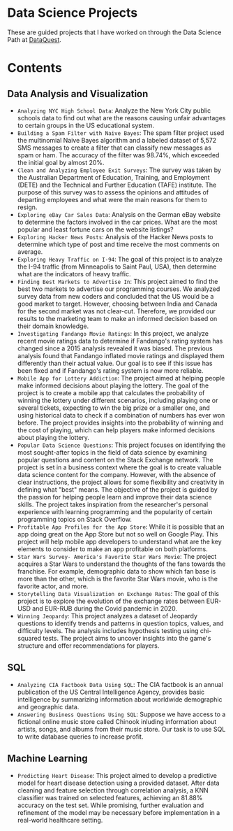 # Data Science Projects
These are guided projects that I have worked on through the Data Science Path at [DataQuest](https://www.dataquest.io/).

# Contents
## Data Analysis and Visualization
- `Analyzing NYC High School Data`: Analyze the New York City public schools data to find out what are the reasons causing unfair advantages to certain groups in the US educational system.
- `Building a Spam Filter with Naive Bayes`: The spam filter project used the multinomial Naive Bayes algorithm and a labeled dataset of 5,572 SMS messages to create a filter that can classify new messages as spam or ham. The accuracy of the filter was 98.74%, which exceeded the initial goal by almost 20%.
- `Clean and Analyzing Employee Exit Surveys`: The survey was taken by the Australian Department of Education, Training, and Employment (DETE) and the Technical and Further Education (TAFE) institute. The purpose of this survey was to assess the opinions and attitudes of departing employees and what were the main reasons for them to resign.
- `Exploring eBay Car Sales Data`: Analysis on the German eBay website to determine the factors involved in the car prices. What are the most popular and least fortune cars on the website listings?
- `Exploring Hacker News Posts`: Analysis of the Hacker News posts to determine which type of post and time receive the most comments on average.
- `Exploring Heavy Traffic on I-94`: The goal of this project is to analyze the I-94 traffic (from Minneapolis to Saint Paul, USA), then determine what are the indicators of heavy traffic.
- `Finding Best Markets to Advertise In`: This project aimed to find the best two markets to advertise our programming courses. We analyzed survey data from new coders and concluded that the US would be a good market to target. However, choosing between India and Canada for the second market was not clear-cut. Therefore, we provided our results to the marketing team to make an informed decision based on their domain knowledge.
- `Investigating Fandango Movie Ratings`: In this project, we analyze recent movie ratings data to determine if Fandango's rating system has changed since a 2015 analysis revealed it was biased. The previous analysis found that Fandango inflated movie ratings and displayed them differently than their actual value. Our goal is to see if this issue has been fixed and if Fandango's rating system is now more reliable.
- `Mobile App for Lottery Addiction`: The project aimed at helping people make informed decisions about playing the lottery. The goal of the project is to create a mobile app that calculates the probability of winning the lottery under different scenarios, including playing one or several tickets, expecting to win the big prize or a smaller one, and using historical data to check if a combination of numbers has ever won before. The project provides insights into the probability of winning and the cost of playing, which can help players make informed decisions about playing the lottery.
- `Popular Data Science Questions`: This project focuses on identifying the most sought-after topics in the field of data science by examining popular questions and content on the Stack Exchange network. The project is set in a business context where the goal is to create valuable data science content for the company. However, with the absence of clear instructions, the project allows for some flexibility and creativity in defining what "best" means. The objective of the project is guided by the passion for helping people learn and improve their data science skills. The project takes inspiration from the researcher's personal experience with learning programming and the popularity of certain programming topics on Stack Overflow.
- `Profitable App Profiles for the App Store`: While it is possible that an app doing great on the App Store but not so well on Google Play. This project will help mobile app developers to understand what are the key elements to consider to make an app profitable on both platforms.
- `Star Wars Survey- America's Favorite Star Wars Movie`: The project acquires a Star Wars to understand the thoughts of the fans towards the franchise. For example, demographic data to show which fan base is more than the other, which is the favorite Star Wars movie, who is the favorite actor, and more.
- `Storytelling Data Visualization on Exchange Rates`: The goal of this project is to explore the evolution of the exchange rates between EUR-USD and EUR-RUB during the Covid pandemic in 2020.
- `Winning Jeopardy`: This project analyzes a dataset of Jeopardy questions to identify trends and patterns in question topics, values, and difficulty levels. The analysis includes hypothesis testing using chi-squared tests. The project aims to uncover insights into the game's structure and offer recommendations for players.

## SQL
- `Analyzing CIA Factbook Data Using SQL`: The CIA factbook is an annual publication of the US Central Intelligence Agency, provides basic intelligence by summarizing information about worldwide demographic and geographic data.
- `Answering Business Questions Using SQL`: Suppose we have access to a fictional online music store called Chinook inluding information about artists, songs, and albums from their music store. Our task is to use SQL to write database queries to increase profit.

## Machine Learning
- `Predicting Heart Disease`: This project aimed to develop a predictive model for heart disease detection using a provided dataset. After data cleaning and feature selection through correlation analysis, a KNN classifier was trained on selected features, achieving an 81.88% accuracy on the test set. While promising, further evaluation and refinement of the model may be necessary before implementation in a real-world healthcare setting.
